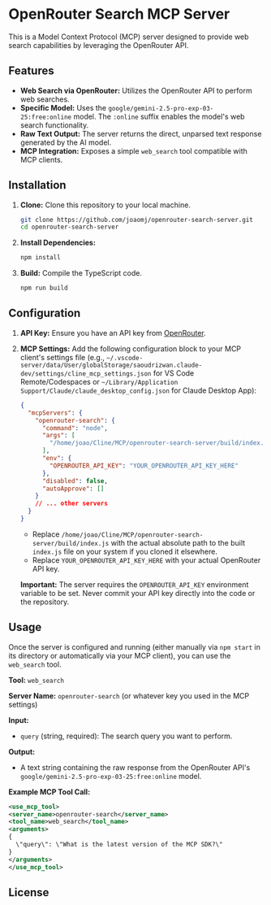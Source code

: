 # OpenRouter Search MCP Server

This is a Model Context Protocol (MCP) server designed to provide web search capabilities by leveraging the OpenRouter API.

## Features

*   **Web Search via OpenRouter:** Utilizes the OpenRouter API to perform web searches.
*   **Specific Model:** Uses the `google/gemini-2.5-pro-exp-03-25:free:online` model. The `:online` suffix enables the model's web search functionality.
*   **Raw Text Output:** The server returns the direct, unparsed text response generated by the AI model.
*   **MCP Integration:** Exposes a simple `web_search` tool compatible with MCP clients.

## Installation

1.  **Clone:** Clone this repository to your local machine.
    ```bash
    git clone https://github.com/joaomj/openrouter-search-server.git
    cd openrouter-search-server
    ```
2.  **Install Dependencies:**
    ```bash
    npm install
    ```
3.  **Build:** Compile the TypeScript code.
    ```bash
    npm run build
    ```

## Configuration

1.  **API Key:** Ensure you have an API key from [OpenRouter](https://openrouter.ai/).
2.  **MCP Settings:** Add the following configuration block to your MCP client's settings file (e.g., `~/.vscode-server/data/User/globalStorage/saoudrizwan.claude-dev/settings/cline_mcp_settings.json` for VS Code Remote/Codespaces or `~/Library/Application Support/Claude/claude_desktop_config.json` for Claude Desktop App):

    ```json
    {
      "mcpServers": {
        "openrouter-search": {
          "command": "node",
          "args": [
            "/home/joao/Cline/MCP/openrouter-search-server/build/index.js"
          ],
          "env": {
            "OPENROUTER_API_KEY": "YOUR_OPENROUTER_API_KEY_HERE"
          },
          "disabled": false,
          "autoApprove": []
        }
        // ... other servers
      }
    }
    ```

    *   Replace `/home/joao/Cline/MCP/openrouter-search-server/build/index.js` with the actual absolute path to the built `index.js` file on your system if you cloned it elsewhere.
    *   Replace `YOUR_OPENROUTER_API_KEY_HERE` with your actual OpenRouter API key.

    **Important:** The server requires the `OPENROUTER_API_KEY` environment variable to be set. Never commit your API key directly into the code or the repository.

## Usage

Once the server is configured and running (either manually via `npm start` in its directory or automatically via your MCP client), you can use the `web_search` tool.

**Tool:** `web_search`

**Server Name:** `openrouter-search` (or whatever key you used in the MCP settings)

**Input:**
*   `query` (string, required): The search query you want to perform.

**Output:**
*   A text string containing the raw response from the OpenRouter API's `google/gemini-2.5-pro-exp-03-25:free:online` model.

**Example MCP Tool Call:**

```xml
<use_mcp_tool>
<server_name>openrouter-search</server_name>
<tool_name>web_search</tool_name>
<arguments>
{
  \"query\": \"What is the latest version of the MCP SDK?\"
}
</arguments>
</use_mcp_tool>
```

## License


